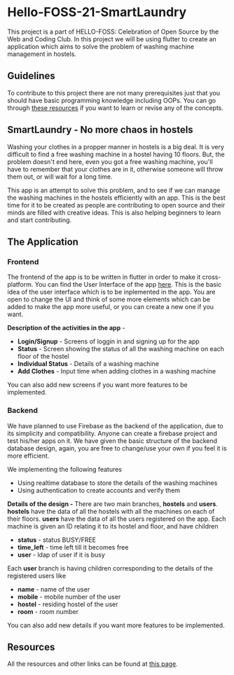 # Hello-FOSS-21-SmartLaundry

This project is a part of HELLO-FOSS: Celebration of Open Source by the Web and Coding Club. In this project we will be using flutter to create an application which aims to solve the problem of washing machine management in hostels.

## Guidelines
To contribute to this project there are not many prerequisites just that you should have basic programming knowledge including OOPs. You can go through [these resources](https://tinyurl.com/smartlaundryresources) if you want to learn or revise any of the concepts.

## SmartLaundry - No more chaos in hostels
Washing your clothes in a propper manner in hostels is a big deal. It is very difficult to find a free washing machine in a hostel having 10 floors. But, the problem doesn't end here, even you got a free washing machine, you'll have to remember that your clothes are in it, otherwise someone will throw them out, or will wait for a long time.

This app is an attempt to solve this problem, and to see if we can manage the washing machines in the hostels efficiently with an app. This is the best time for it to be created as people are contributing to open source and their minds are filled with creative ideas. This is also helping beginners to learn and start contributing.

## The Application
### Frontend
The frontend of the app is to be written in flutter in order to make it cross-platform. You can find the User Interface of the app [here](https://www.figma.com/file/ImaZYVAWBIirNgch7EkSro/SmartLaundry?node-id=0%3A1). This is the basic idea of the user interface which is to be inplemented in the app. You are open to change the UI and think of some more elements which can be added to make the app more useful, or you can create a new one if you want.

**Description of the activities in the app** - 
* **Login/Signup** - Screens of loggin in and signing up for the app
* **Status** - Screen showing the status of all the washing machine on each floor of the hostel
* **Individual Status** - Details of a washing machine
* **Add Clothes** - Input time when adding clothes in a washing machine

You can also add new screens if you want more features to be implemented.

### Backend
We have planned to use Firebase as the backend of the application, due to its simplicity and compatibility. Anyone can create a firebase project and test his/her apps on it. We have given the basic structure of the backend database design, again, you are free to change/use your own if you feel it is more efficient.

We implementing the following features
* Using realtime database to store the details of the washing machines
* Using authentication to create accounts and verify them

**Details of the design -** There are two main branches, **hostels** and **users**. **hostels** have the data of all the hostels with all the machines on each of their floors. **users** have the data of all the users registered on the app. Each machine is given an ID relating it to its hostel and floor, and have children 
* **status** - status BUSY/FREE 
* **time_left** - time left till it becomes free
* **user** - ldap of user if it is busy

Each **user** branch is having children corresponding to the details of the registered users like
* **name** - name of the user
* **mobile** - mobile number of the user
* **hostel** - residing hostel of the user
* **room** - room number

You can also add new details if you want more features to be implemented.

## Resources
All the resources and other links can be found at [this page](https://tinyurl.com/smartlaundryresources).
